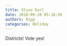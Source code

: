 ```yaml
---
title: Olive Earl
date: 2018-09-20 05:16:56
authors: Ripp
categories: Holiday
---
```


 Districts! Vote yes!
